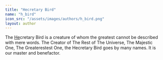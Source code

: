 ```yaml
---
title: "Hecretary Bird"
name: "h_bird"
icon_src: "/assets/images/authors/h_bird.png"
layout: author
---
```


The [He](https://melnewzers.blogspot.com)cretary Bird is a creature of whom the greatest cannot be described with mere words. The Creator of The Rest of The Universe, The Majestic One, The Greaterestest One, the Hecretary Bird goes by many names. It is our master and benefactor.
